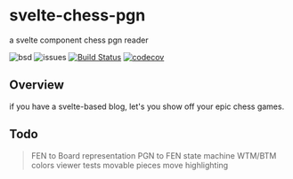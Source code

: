 # svelte-chess-pgn

a svelte component chess pgn reader

![bsd](https://img.shields.io/badge/license-BSD-brightgreen)
![issues](https://img.shields.io/github/issues/soycid/svelte-chess-pgn)
[![Build Status](https://github.com/Soycid/svelte-chess-pgn/workflows/Build%20Status/badge.svg?branch=main)](https://github.com/ColumbiaOSS/example-project-javascript/actions?query=workflow%3A%22Build+Status%22)
[![codecov](https://codecov.io/gh/Soycid/svelte-chess-pgn/branch/main/graph/badge.svg)](https://codecov.io/gh/Soycid/svelte-chess-pgn)

## Overview

if you have a svelte-based blog, let's you show off your epic chess games.

## Todo

> FEN to Board representation
> PGN to FEN state machine
> WTM/BTM
> colors
> viewer
> tests
> movable pieces
> move highlighting
